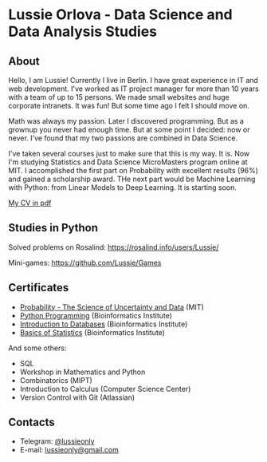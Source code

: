 # Lussie Orlova - Data Science and Data Analysis Studies

## About

Hello, I am Lussie! Currently I live in Berlin. I have great experience in IT and web development. I've worked as IT project manager for more than 10 years with a team of up to 15 persons. We made small websites and huge corporate intranets. It was fun! But some time ago I felt I should move on.

Math was always my passion. Later I discovered programming. But as a grownup you never had enough time. But at some point I decided: now or never. I've found that my two passions are combined in Data Science.

I've taken several courses just to make sure that this is my way. It is. Now I'm studying Statistics and Data Science MicroMasters program online at MIT. I accomplished the first part on Probability with excellent results (96%) and gained a scholarship award. THe next part would be Machine Learning with Python: from Linear Models to Deep Learning. It is starting soon.

[My CV in pdf](https://github.com/Lussie/data_analysis/blob/main/CV%20Liudmila%20Orlova%20Berlin.pdf)

## Studies in Python

Solved problems on Rosalind: https://rosalind.info/users/Lussie/

Mini-games: https://github.com/Lussie/Games

## Certificates

- [Probability - The Science of Uncertainty and Data](https://courses.edx.org/certificates/556f21d35fbf4405bcf8417e0591eee3) (MIT)
- [Python Programming](https://stepik.org/cert/289662) (Bioinformatics Institute)
- [Introduction to Databases](https://stepik.org/cert/306505) (Bioinformatics Institute)
- [Basics of Statistics](https://stepik.org/cert/345875) (Bioinformatics Institute)

And some others:
- SQL
- Workshop in Mathematics and Python
- Combinatorics (MIPT)
- Introduction to Calculus (Computer Science Center)
- Version Control with Git (Atlassian)

## Contacts

- Telegram: [@lussieonly](https://t.me/lussieonly)
- E-mail: lussieonly@gmail.com
